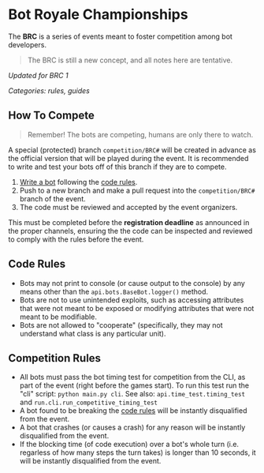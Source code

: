 # Bot Royale Championships

The **BRC** is a series of events meant to foster competition among bot developers.

> The BRC is still a new concept, and all notes here are tentative.

*Updated for BRC 1*

*Categories: rules, guides*

## How To Compete
> Remember! The bots are competing, humans are only there to watch.

A special (protected) branch `competition/BRC#` will be created in advance as the official version that will be played during the event. It is recommended to write and test your bots off of this branch if they are to compete.

1. [Write a bot](../guides/simple_bot.html) following the [code rules](#code-rules).
2. Push to a new branch and make a pull request into the `competition/BRC#` branch of the event.
3. The code must be reviewed and accepted by the event organizers.

This must be completed before the **registration deadline** as announced in the proper channels, ensuring the the code can be inspected and reviewed to comply with the rules before the event.

## Code Rules
- Bots may not print to console (or cause output to the console) by any means other than the `api.bots.BaseBot.logger()` method.
- Bots are not to use unintended exploits, such as accessing attributes that were not meant to be exposed or modifying attributes that were not meant to be modifiable.
- Bots are not allowed to "cooperate" (specifically, they may not understand what class is any particular unit).

## Competition Rules
- All bots must pass the bot timing test for competition from the CLI, as part of the event (right before the games start). To run this test run the "cli" script: `python main.py cli`. See also: `api.time_test.timing_test` and `run.cli.run_competitive_timing_test`
- A bot found to be breaking the [code rules](#code-rules) will be instantly disqualified from the event.
- A bot that crashes (or causes a crash) for any reason will be instantly disqualified from the event.
- If the blocking time (of code execution) over a bot's whole turn (i.e. regarless of how many steps the turn takes) is longer than 10 seconds, it will be instantly disqualified from the event.
